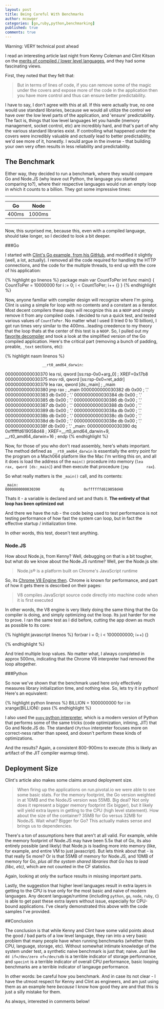 ```yaml
---
layout: post
title: Being Careful With Benchmarks
author: mcowger
categories: [go,ruby,python,benchmarking]
published: true
comments: true
---
```


Warning: VERY technical post ahead

I read an interesting article last night from Kenny Coleman and Clint Kitson on the [merits of compiled / lower level languages](http://blog.emccode.com/2015/02/26/draw-nodejs-and-go-count-to-1-billlion-with-a-b/#more-106), and they had some fascinating views.

First, they noted that they felt that:

>But in terms of lines of code, if you can remove some of the magic under the covers and expose more of the code in the application then you have more control and thus can ensure better predictability.

I have to say, I don't agree with this at all.  If this were actually true, no one would use standard libraries, because we would all utilize the control we have over the low level parts of the application, and 'ensure' predictability.  The fact is, things that low level languages let you handle (memory management, socket control, etc) are incredibly hard, and that's part of why the various standard libraries exist.  If controlling what happened under the covers were incredibly valuable and *actually* lead to better predictability, we'd see more of it, honestly.  I would argue in the inverse - that building your own very often results in less reliability and predictability.

## The Benchmark

Either way, they decided to run a benchmark, where they would compare Go and Node.JS (why leave out Python, the language you started comparing to?), where their respective languages would run an empty loop in which it counts to a billion.  They got some impressive times:

---

| Go  | Node  |
|---|---|
| 400ms  | 1000ms  |

---

Now, this surprised me, because this, even with a compiled language, should take longer, so I decided to look a bit deeper.

###Go

I started with [Clint's Go example, from his GitHub](https://github.com/clintonskitson/go1billion), and modified it slightly (well, a lot, actually).  I removed all the code required for handling the HTTP connections, and the code for the multiple threads, to end up with the core of his application:

{% highlight go linenos %}
package main
var CountToPer     int
func main() {
  CountToPer = 10000000
  for i := 0; i < CountToPer; i++ {}
}
{% endhighlight %}

Now, anyone familiar with compiler design will recognize where I'm going.  Clint is using a simple for loop with no contents and a constant as a iterator.  Most decent compilers these days will recognize this as a `NOOP` and simply remove it from any compiled code.  I decided to run a quick test, and tested various values of `CountToPer`.  No matter what I used (I tried 0 to 10 billion), I got run times very similar to the 400ms...leading creedence to my theory that the loop thats at the center of this test is a `NOOP`.   So, I pulled out my [favorite decompiler](http://www.hopperapp.com) and took a look at the simplified version of the Go compiled application.  Here's the critical part (removing a bunch of padding, preable, `_text` sections, etc):

{% highlight nasm linenos %}

                     __rt0_amd64_darwin:
0000000000030370         lea        rsi, qword [ss:rsp-0x0+arg_0]               ; XREF=0x17b8
0000000000030375         mov        rdi, qword [ss:rsp-0x0+ret_addr]
0000000000030379         lea        rax, qword [ds:_main]                       ; _main
0000000000030380         jmp        rax                                         ; _main
0000000000030382         db  0x00 ; '.'
0000000000030383         db  0x00 ; '.'
0000000000030384         db  0x00 ; '.'
0000000000030385         db  0x00 ; '.'
0000000000030386         db  0x00 ; '.'
0000000000030387         db  0x00 ; '.'
0000000000030388         db  0x00 ; '.'
0000000000030389         db  0x00 ; '.'
000000000003038a         db  0x00 ; '.'
000000000003038b         db  0x00 ; '.'
000000000003038c         db  0x00 ; '.'
000000000003038d         db  0x00 ; '.'
000000000003038e         db  0x00 ; '.'
000000000003038f         db  0x00 ; '.'
                     _main:
0000000000030390         dq         0xffffffd619058d48                          ; XREF=__rt0_amd64_darwin+9, __rt0_amd64_darwin+16
                        ; endp
{% endhighlight %}

Now, for those of you who don't read assembly, here's whats important.  The method defined as `__rt0_amd64_darwin` is essentially the entry point for the program on a Mach064 platform like the Mac I'm writing this on, and all it does is load the address of the `main()` procedure into memory (`lea        rax, qword [ds:_main]`) and then execute that procedure (`jmp        rax`).

So what really matters is the `_main()` call, and its contents:

```
_main:
0000000000030390         dq         0xffffffd619058d48
```

Thats it - a variable is declared and set and thats it.  **The entirety of that loop has been optimized out**


And there we have the rub - the code being used to test performance is not testing performance of how fast the system can loop, but in fact the effective startup / initialization time.

In other words, this test, doesn't test anything.

### Node.JS

How about Node.js, from Kenny?  Well, debugging on that is a bit tougher, but what do we know about the Node.JS runtime? Well, per the Node.js site:

>Node.js® is a platform built on Chrome's JavaScript runtime

So, its [Chrome V8 Engine then](https://code.google.com/p/v8/).  Chrome is known for performance, and part of how it gets there is described on their pages:

>V8 compiles JavaScript source code directly into machine code when it is first executed

In other words, the V8 engine is very likely doing the same thing that the Go compiler is doing, and simply optimizing out the loop.  Its just harder for me to prove.  I ran the same test as I did before, cutting the app down as much as possible to its core:

{% highlight javascript linenos %}
for(var i = 0; i < 1000000000; i++) {}

{% endhighlight %}

And tried multiple loop values.  No matter what, I always completed in approx 500ms, indicating that the Chrome V8 interpreter had removed the loop altogether.

###Python

So now we've shown that the benchmark used here only effectively measures library initialization time, and nothing else.  So, lets try it in python!  Here's an equivalent:

{% highlight python linenos %}
BILLION = 1000000000
for i in xrange(BILLION):
    pass
{% endhighlight %}

I also used the [`pypy` python interpreter](http://pypy.org), which is a modern version of Python that performs some of the same tricks (code optimization, inlining, JIT) that Go and Node.JS do.  The standard `CPython` interpreter focuses more on correct-ness rather than speed, and doesn't perform these kinds of optimizations.

And the results?  Again, a consistent 800-900ms to execute (this is likely an artifact of the JIT compiler warmup time).

## Deployment Size

Clint's article also makes some claims around deployment size.

>When firing up the applications on run.pivotal.io we were able to see some basic stats.  For the memory footprint, the Go version weighted in at 10MB and the NodeJS version was 55MB.  Big deal? Not only does it represent a bigger memory footprint (5x bigger), but it likely will yield extra layers in getting to the CPU (high level statement).  How about the size of the container? 35MB for Go versus 32MB for NodeJS.  Wait what?  Bigger for Go?  This actually makes sense and brings us to dependencies.

There's a ton of assumptions here that aren't at all valid.  For example, while the memory footprint of Node.JS may have been 5.5x that of Go, its also entirely possible (and likely) that Node.js is loading more into memory (like, for example, and entire VM to just javascript).  But lets think about that - is that really 5x more?  Or is that 55MB of memory for Node.JS, and 10MB of memory for Go, *plus all the system shared libraries that Go has to lead (libc, etc)*, which are not counted in the CF statistics.

Again, looking at only the surface results in missing important parts.

Lastly, the suggestion that higher level languages result in extra layers in getting to the CPU is true only for the most basic and naive of modern languages.  Any decent language/runtime (including `python`, `go`, `node`, `ruby`, `C`) is able to get past these extra layers without issue, especially for CPU-bound applications.  I've clearly demonstrated this above with the code samples I've provided.


##Conclusion

The conclusion is that while Kenny and Clint have some valid points about the good / bad parts of a low level language, they ran into a very basic problem that many people have when running benchmarks (whether thats CPU, language, storage, etc).  Without somewhat intimate knowledge of the system under test, a synthetic naive benchmark is just that; naive.  Just like `dd if=/dev/zero of=/dev/sdb` is a terrible indicator of storage performance, and `specint` is a terrible indicator of overall CPU performance, basic looping benchmarks are a terrible indicator of langauge performance.

In other words: be careful how you benchmark.  And in case its not clear - I have the utmost respect for Kenny and Clint as engineers, and am just using them as an example here *because* I know how good they are and that this is just a silly mistake for them.

As always, interested in comments below!
